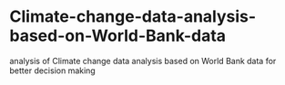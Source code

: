 # Climate-change-data-analysis-based-on-World-Bank-data
analysis of Climate change data analysis based on World Bank data for better decision making
